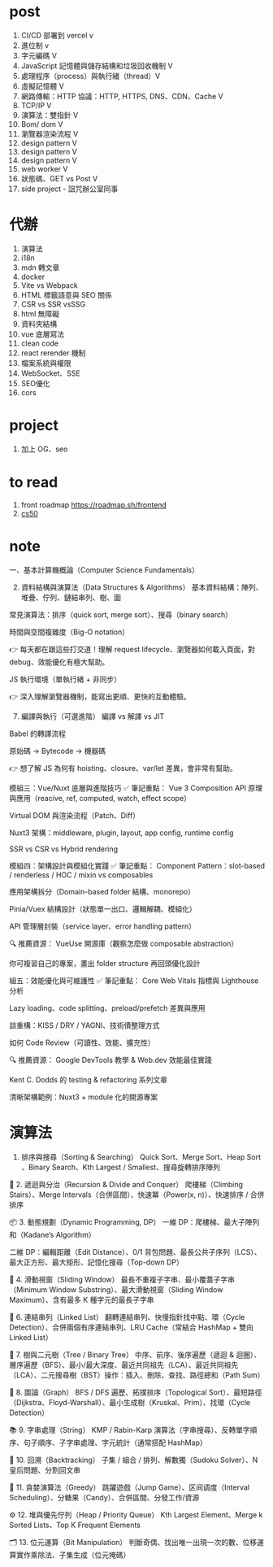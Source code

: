 # post

1. CI/CD 部署到 vercel v
2. 進位制 v
3. 字元編碼 V
4. JavaScript 記憶體與儲存結構和垃圾回收機制 V
5. 處理程序（process）與執行緒（thread）V
6. 虛擬記憶體 V
7. 網路傳輸：HTTP 協議：HTTP, HTTPS, DNS、CDN、Cache V
8. TCP/IP V
9. 演算法：雙指針 V
10. Bom/ dom V
11. 瀏覽器渲染流程 V
12. design pattern V
13. design pattern V
14. design pattern V
15. web worker V
16. 狀態碼、GET vs Post V
17. side project - 詛咒辦公室同事


# 代辦

1. 演算法
2. i18n
3. mdn 轉文章
4. docker
5. Vite vs Webpack
6. HTML 標籤語意與 SEO 關係
7. CSR vs SSR vsSSG
8. html 無障礙
9. 資料夾結構
10. vue 底層寫法
11. clean code
12. react rerender 機制
13. 檔案系統與權限
14. WebSocket、SSE
15. SEO優化
16. cors

# project

1. 加上 OG、seo

# to read

1. front roadmap https://roadmap.sh/frontend
2. [cs50](https://www.edx.org/learn/computer-science/harvard-university-cs50-s-introduction-to-computer-science)

# note

一、基本計算機概論（Computer Science Fundamentals）

2. 資料結構與演算法（Data Structures & Algorithms）
   基本資料結構：陣列、堆疊、佇列、鏈結串列、樹、圖

常見演算法：排序（quick sort, merge sort）、搜尋（binary search）

時間與空間複雜度（Big-O notation）

👉 每天都在跟這些打交道！理解 request lifecycle、瀏覽器如何載入頁面，對 debug、效能優化有極大幫助。

JS 執行環境（單執行緒 + 非同步）

👉 深入理解瀏覽器機制，能寫出更順、更快的互動體驗。

7. 編譯與執行（可選進階）
   編譯 vs 解譯 vs JIT

Babel 的轉譯流程

原始碼 → Bytecode → 機器碼

👉 想了解 JS 為何有 hoisting、closure、var/let 差異，會非常有幫助。

模組三：Vue/Nuxt 底層與進階技巧
✅ 筆記重點：
Vue 3 Composition API 原理與應用（reacive, ref, computed, watch, effect scope）

Virtual DOM 與渲染流程（Patch、Diff）

Nuxt3 架構：middleware, plugin, layout, app config, runtime config

SSR vs CSR vs Hybrid rendering

模組四：架構設計與模組化實踐
✅ 筆記重點：
Component Pattern：slot-based / renderless / HOC / mixin vs composables

應用架構拆分（Domain-based folder 結構、monorepo）

Pinia/Vuex 結構設計（狀態單一出口、邏輯解耦、模組化）

API 管理層封裝（service layer、error handling pattern）

🔍 推薦資源：
VueUse 開源庫（觀察怎麼做 composable abstraction）

你可複習自己的專案，畫出 folder structure 再回頭優化設計

組五：效能優化與可維護性
✅ 筆記重點：
Core Web Vitals 指標與 Lighthouse 分析

Lazy loading、code splitting、preload/prefetch 差異與應用

談重構：KISS / DRY / YAGNI、技術債整理方式

如何 Code Review（可讀性、效能、擴充性）

🔍 推薦資源：
Google DevTools 教學 & Web.dev 效能最佳實踐

Kent C. Dodds 的 testing & refactoring 系列文章

清晰架構範例：Nuxt3 + module 化的開源專案

# 演算法

1. 排序與搜尋（Sorting & Searching）
   Quick Sort、Merge Sort、Heap Sort 、Binary Search、Kth Largest / Smallest、搜尋旋轉排序陣列

🧱 2. 遞迴與分治（Recursion & Divide and Conquer）
爬樓梯（Climbing Stairs）、Merge Intervals（合併區間）、快速冪（Power(x, n)）、快速排序 / 合併排序

📦 3. 動態規劃（Dynamic Programming, DP）
一維 DP：爬樓梯、最大子陣列和（Kadane’s Algorithm）

二維 DP：編輯距離（Edit Distance）、0/1 背包問題、最長公共子序列（LCS）、最大正方形、最大矩形、記憶化搜尋（Top-down DP）

🔁 4. 滑動視窗（Sliding Window）
最長不重複子字串、最小覆蓋子字串（Minimum Window Substring）、最大滑動視窗（Sliding Window Maximum）、含有最多 K 種字元的最長子字串

🔗 6. 連結串列（Linked List）
翻轉連結串列、快慢指針找中點、環（Cycle Detection）、合併兩個有序連結串列、LRU Cache（常結合 HashMap + 雙向 Linked List）

🌲 7. 樹與二元樹（Tree / Binary Tree）
中序、前序、後序遍歷（遞迴 & 迴圈）、層序遍歷（BFS）、最小/最大深度、最近共同祖先（LCA）、最近共同祖先（LCA）、二元搜尋樹（BST）操作：插入、刪除、查找、路徑總和（Path Sum）

🧭 8. 圖論（Graph）
BFS / DFS 遍歷、拓撲排序（Topological Sort）、最短路徑（Dijkstra、Floyd-Warshall）、最小生成樹（Kruskal、Prim）、找環（Cycle Detection）

📚 9. 字串處理（String）
KMP / Rabin-Karp 演算法（字串搜尋）、反轉單字順序、句子順序、子字串處理、字元統計（通常搭配 HashMap）

🧩 10. 回溯（Backtracking）
子集 / 組合 / 排列、解數獨（Sudoku Solver）、N 皇后問題、分割回文串

🎲 11. 貪婪演算法（Greedy）
跳躍遊戲（Jump Game）、区间调度（Interval Scheduling）、分糖果（Candy）、合併區間、分發工作/資源

⚙️ 12. 堆與優先佇列（Heap / Priority Queue）
Kth Largest Element、Merge k Sorted Lists、Top K Frequent Elements

🗂 13. 位元運算（Bit Manipulation）
判斷奇偶、找出唯一出現一次的數、位移運算實作乘除法、子集生成（位元掩碼）
